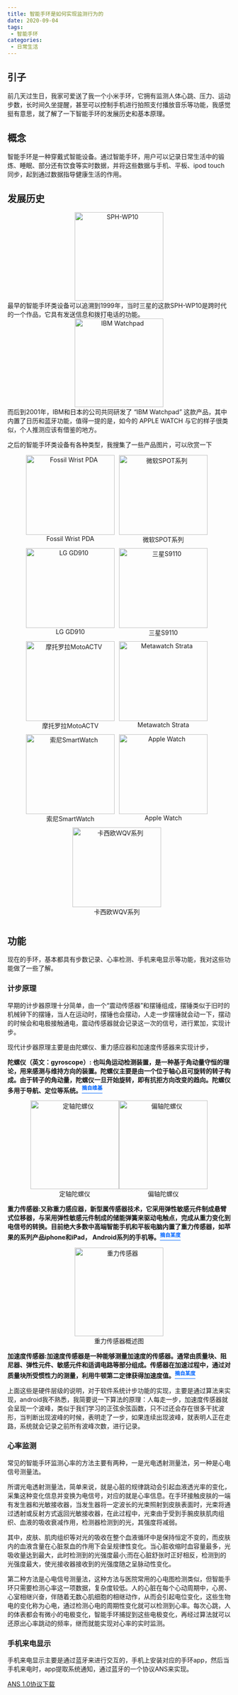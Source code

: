 ```yaml
---
title: 智能手环是如何实现监测行为的
date: 2020-09-04
tags:
 - 智能手环
categories: 
 - 日常生活
---
```


## 引子

前几天过生日，我家可爱送了我一个小米手环，它拥有监测人体心跳、压力、运动步数，长时间久坐提醒，甚至可以控制手机进行拍照支付播放音乐等功能，我感觉挺有意思，就了解了一下智能手环的发展历史和基本原理。

## 概念

智能手环是一种穿戴式智能设备。通过智能手环，用户可以记录日常生活中的锻炼、睡眠、部分还有饮食等实时数据，并将这些数据与手机、平板、ipod touch同步，起到通过数据指导健康生活的作用。 

## 发展历史

<div style="text-align:center"><img src="https://cdn.jsdelivr.net/gh/cuijiahuan/blog-img/01.jpg" alt="SPH-WP10" width="200px" height="200px"></div>
最早的智能手环类设备可以追溯到1999年，当时三星的这款SPH-WP10是跨时代的一个作品，它具有发送信息和拨打电话的功能。

<div style="text-align:center"><img src="https://cdn.jsdelivr.net/gh/cuijiahuan/blog-img/02.jpg" alt="IBM Watchpad" width="200px" height="200px"></div>
而后到2001年，IBM和日本的公司共同研发了 “IBM Watchpad” 这款产品，其中内置了日历和蓝牙功能，值得一提的是，如今的 APPLE WATCH 与它的样子很类似，个人推测应该有借鉴的地方。

之后的智能手环类设备有各种类型，我搜集了一些产品图片，可以欣赏一下
<div style="display:flex;justify-content:center;align-items:center;flex-wrap:wrap;">
    <div style="margin:0 10px 10px 0;width:200px;height:200px;text-align:center;">
        <img src="https://cdn.jsdelivr.net/gh/cuijiahuan/blog-img/03.jpg" alt="Fossil Wrist PDA" width="200px" height="180px">
        <span>Fossil Wrist PDA</span>
    </div>
    <div style="margin:0 10px 10px 0;width:200px;height:200px;text-align:center;">
        <img src="https://cdn.jsdelivr.net/gh/cuijiahuan/blog-img/04.jpg" alt="微软SPOT系列" width="200px" height="180px">
        <span>微软SPOT系列</span>
    </div>
    <div style="margin:0 10px 10px 0;width:200px;height:200px;text-align:center;">
        <img src="https://cdn.jsdelivr.net/gh/cuijiahuan/blog-img/05.jpg" alt="LG GD910" width="200px" height="180px">
        <span>LG GD910</span>
    </div>
    <div style="margin:0 10px 10px 0;width:200px;height:200px;text-align:center;">
        <img src="https://cdn.jsdelivr.net/gh/cuijiahuan/blog-img/06.jpg" alt="三星S9110" width="200px" height="180px">
        <span>三星S9110</span>
    </div>
    <div style="margin:0 10px 10px 0;width:200px;height:200px;text-align:center;">
        <img src="https://cdn.jsdelivr.net/gh/cuijiahuan/blog-img/07.jpg" alt="摩托罗拉MotoACTV" width="200px" height="180px">
        <span>摩托罗拉MotoACTV</span>
    </div>
    <div style="margin:0 10px 10px 0;width:200px;height:200px;text-align:center;">
        <img src="https://cdn.jsdelivr.net/gh/cuijiahuan/blog-img/08.jpg" alt="Metawatch Strata" width="200px" height="180px">
        <span>Metawatch Strata</span>
    </div>
    <div style="margin:0 10px 10px 0;width:200px;height:200px;text-align:center;">
        <img src="https://cdn.jsdelivr.net/gh/cuijiahuan/blog-img/09.jpg" alt="索尼SmartWatch" width="200px" height="180px">
        <span>索尼SmartWatch</span>
    </div>
    <div style="margin:0 10px 10px 0;width:200px;height:200px;text-align:center;">
        <img src="https://cdn.jsdelivr.net/gh/cuijiahuan/blog-img/10.jpg" alt="Apple Watch" width="200px" height="180px">
        <span>Apple Watch</span>
    </div>
    <div style="margin:0 10px 10px 0;width:200px;height:200px;text-align:center;">
        <img src="https://cdn.jsdelivr.net/gh/cuijiahuan/blog-img/11.jpg" alt="卡西欧WQV系列" width="200px" height="180px">
        <span>卡西欧WQV系列</span>
    </div>
</div>

## 功能

现在的手环，基本都具有步数记录、心率检测、手机来电显示等功能，我对这些功能做了一些了解。

### 计步原理

早期的计步器原理十分简单，由一个“震动传感器”和摆锤组成，摆锤类似于旧时的机械钟下的摆锤，当人在运动时，摆锤也会摆动，人走一步摆锤就会动一下，摆动的时候会和电极接触通电，震动传感器就会记录这一次的信号，进行累加，实现计步。

现代计步器原理主要是由陀螺仪、重力感应器和加速度传感器来实现计步，

**陀螺仪（英文：gyroscope）: 也叫角运动检测装置，是一种基于角动量守恒的理论，用来感测与维持方向的装置。陀螺仪主要是由一个位于轴心且可旋转的转子构成。由于转子的角动量，陀螺仪一旦开始旋转，即有抗拒方向改变的趋向。陀螺仪多用于导航、定位等系统。<a style="color:#0066FF" href="https://zh.wikipedia.org/wiki/%E9%99%80%E8%9E%BA%E5%84%80" target="blank"><sup>摘自维基</sup></a>**
<div style="display:flex;justify-content:center;align-items:center;flex-wrap:wrap;">
    <div style="width:200px;text-align:center;">
        <img src="https://cdn.jsdelivr.net/gh/cuijiahuan/blog-img/12.gif" alt="定轴陀螺仪" width="200px" height="200px">
        <span>定轴陀螺仪</span>
    </div>
    <div style="width:200px;text-align:center;">
        <img src="https://cdn.jsdelivr.net/gh/cuijiahuan/blog-img/13.gif" alt="偏轴陀螺仪"
        width="200px" height="200px">
        <span>偏轴陀螺仪</span>
    </div>
</div>

**重力传感器:又称重力感应器，新型属传感器技术，它采用弹性敏感元件制成悬臂式位移器，与采用弹性敏感元件制成的储能弹簧来驱动电触点，完成从重力变化到电信号的转换。目前绝大多数中高端智能手机和平板电脑内置了重力传感器，如苹果的系列产品iphone和iPad， Android系列的手机等。<a style="color:#0066FF" href="https://baike.baidu.com/item/%E9%87%8D%E5%8A%9B%E6%84%9F%E5%BA%94%E5%99%A8" target="blank"><sup>摘自某度</sup></a>**
<div style="margin:0 auto;width:200px;text-align:center;">
    <img src="https://cdn.jsdelivr.net/gh/cuijiahuan/blog-img/14.jpg" alt="重力传感器" width="200px" height="200px">
    <span>重力传感器概述图</span>
</div>

**加速度传感器:加速度传感器是一种能够测量加速度的传感器。通常由质量块、阻尼器、弹性元件、敏感元件和适调电路等部分组成。传感器在加速过程中，通过对质量块所受惯性力的测量，利用牛顿第二定律获得加速度值。<a style="color:#0066FF" href="https://baike.baidu.com/item/%E5%8A%A0%E9%80%9F%E5%BA%A6%E4%BC%A0%E6%84%9F%E5%99%A8" target="blank"><sup>摘自某度</sup></a>**

上面这些是硬件层级的说明，对于软件系统计步功能的实现，主要是通过算法来实现，android我不熟悉，我简要说一下算法的原理：人每走一步，加速度传感器就会呈现一个波峰，类似于我们学习的正弦余弦函数，只不过还会存在很多干扰波形，当判断出现波峰的时候，表明走了一步，如果连续出现波峰，就表明人正在走路，系统就会记录之前所有波峰次数，进行记录。

### 心率监测

常见的智能手环监测心率的方法主要有两种，一是光电透射测量法，另一种是心电信号测量法。

所谓光电透射测量法，简单来说，就是心脏的规律跳动会引起血液透光率的变化，采集这种变化信息并变换为电信号，对应的就是心率信息。在手环接触皮肤的一端有发生器和光敏接收器，当发生器将一定波长的光束照射到皮肤表面时，光束将通过透射或反射方式返回光敏接收器，在此过程中，光束由于受到手腕皮肤肌肉组织、血液的吸收衰减作用，检测器检测到的光，其强度将减弱。

其中，皮肤、肌肉组织等对光的吸收在整个血液循环中是保持恒定不变的，而皮肤内的血液含量在心脏泵血的作用下会呈规律性变化。当心脏收缩时血容量最多，光吸收量达到最大，此时检测到的光强度最小;而在心脏舒张时正好相反，检测到的光强度最大，使光接收器接收到的光强度随之呈脉动性变化。

第二种方法是心电信号测量法，这种方法与医院常用的心电图检测类似，但智能手环只需要检测心率这一项数据，复杂度较低。人的心脏在每个心动周期中，心房、心室相继兴奋，伴随着无数心肌细胞的相继动作，从而会引起电位变化，这些生物电的变化称为心电，通过检测心电的周期性变化就可以检测到心率。每次心跳，人的体表都会有微小的电极变化，智能手环捕捉到这些电极变化，再经过算法就可以还原出心率跳动的频率，继而就能实现对心率的实时监测。

### 手机来电显示

手机来电显示主要是通过蓝牙来进行交互的，手机上安装对应的手环app，然后当手机来电时，app提取系统通知，通过蓝牙的一个协议ANS来实现。

<div>
    <a href="https://www.bluetooth.org/docman/handlers/downloaddoc.ashx?doc_id=242287" download="ANS 1.0协议">ANS 1.0协议下载</a>
</div>